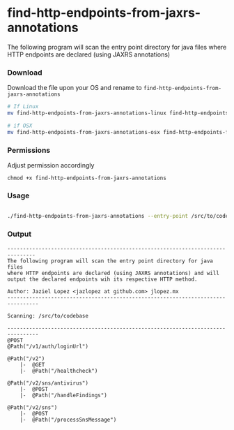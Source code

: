 # find-http-endpoints-from-jaxrs-annotations
The following program will scan the entry point directory for java files where HTTP endpoints are declared (using JAXRS annotations) 

### Download

Download the file upon your OS and rename to `find-http-endpoints-from-jaxrs-annotations`

```sh
# If Linux
mv find-http-endpoints-from-jaxrs-annotations-linux find-http-endpoints-from-jaxrs-annotations

# if OSX
mv find-http-endpoints-from-jaxrs-annotations-osx find-http-endpoints-from-jaxrs-annotations
```

### Permissions

Adjust permission accordingly

```
chmod +x find-http-endpoints-from-jaxrs-annotations
```

### Usage
```sh

./find-http-endpoints-from-jaxrs-annotations --entry-point /src/to/codebase

```

### Output
```
-------------------------------------------------------------------------------
The following program will scan the entry point directory for java files
where HTTP endpoints are declared (using JAXRS annotations) and will
output the declared endpoints wih its respective HTTP method.

Author: Jaziel Lopez <jazlopez at github.com> jlopez.mx
--------------------------------------------------------------------------------

Scanning: /src/to/codebase

--------------------------------------------------------------------------------
@POST
@Path("/v1/auth/loginUrl")

@Path("/v2")
	|-  @GET
	|-  @Path("/healthcheck")

@Path("/v2/sns/antivirus")
	|-  @POST
	|-  @Path("/handleFindings")

@Path("/v2/sns")
	|-  @POST
	|-  @Path("/processSnsMessage")
 ```
